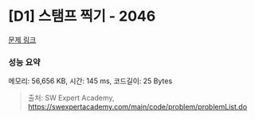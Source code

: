 # [D1] 스탬프 찍기 - 2046 

[문제 링크](https://swexpertacademy.com/main/code/problem/problemDetail.do?contestProbId=AV5QKdT6AyYDFAUq) 

### 성능 요약

메모리: 56,656 KB, 시간: 145 ms, 코드길이: 25 Bytes



> 출처: SW Expert Academy, https://swexpertacademy.com/main/code/problem/problemList.do
